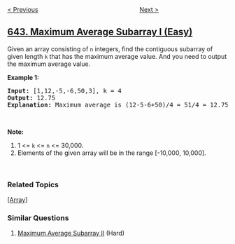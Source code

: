 <!--|This file generated by command(leetcode description); DO NOT EDIT.    |-->
<!--+----------------------------------------------------------------------+-->
<!--|@author    openset <openset.wang@gmail.com>                           |-->
<!--|@link      https://github.com/openset                                 |-->
<!--|@home      https://github.com/openset/leetcode                        |-->
<!--+----------------------------------------------------------------------+-->

[< Previous](https://github.com/openset/leetcode/tree/master/problems/design-search-autocomplete-system "Design Search Autocomplete System")
　　　　　　　　　　　　　　　　
[Next >](https://github.com/openset/leetcode/tree/master/problems/maximum-average-subarray-ii "Maximum Average Subarray II")

## [643. Maximum Average Subarray I (Easy)](https://leetcode.com/problems/maximum-average-subarray-i "子数组最大平均数 I")

<p>Given an array consisting of <code>n</code> integers, find the contiguous subarray of given length <code>k</code> that has the maximum average value. And you need to output the maximum average value.</p>

<p><b>Example 1:</b></p>

<pre>
<b>Input:</b> [1,12,-5,-6,50,3], k = 4
<b>Output:</b> 12.75
<b>Explanation:</b> Maximum average is (12-5-6+50)/4 = 51/4 = 12.75
</pre>

<p>&nbsp;</p>

<p><b>Note:</b></p>

<ol>
	<li>1 &lt;= <code>k</code> &lt;= <code>n</code> &lt;= 30,000.</li>
	<li>Elements of the given array will be in the range [-10,000, 10,000].</li>
</ol>

<p>&nbsp;</p>

### Related Topics
  [[Array](https://github.com/openset/leetcode/tree/master/tag/array/README.md)]

### Similar Questions
  1. [Maximum Average Subarray II](https://github.com/openset/leetcode/tree/master/problems/maximum-average-subarray-ii) (Hard)
